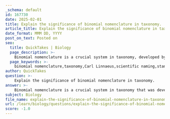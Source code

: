 ```yaml
---
_schema: default
id: 167730
date: 2025-02-01
title: Explain the significance of binomial nomenclature in taxonomy.
article_title: Explain the significance of binomial nomenclature in taxonomy.
date_format: MMM DD, YYYY
post_on_text: Posted on
seo:
  title: QuickTakes | Biology
  page_description: >-
    Binomial nomenclature is a crucial system in taxonomy, developed by Carl Linnaeus, that provides standardized two-part names for species to enhance clarity, facilitate research, and reflect evolutionary relationships.
  page_keywords: >-
    binomial nomenclature,taxonomy,Carl Linnaeus,scientific naming,standardization,clarity,precision,hierarchical classification,research,study,biodiversity,evolutionary relationships
author: QuickTakes
question: >-
    Explain the significance of binomial nomenclature in taxonomy.
answer: >-
    Binomial nomenclature is a crucial system in taxonomy that was developed by the Swedish botanist Carl Linnaeus in the 18th century. This system assigns each species a two-part name, which consists of the genus name followed by the specific epithet. For example, in the name *Felis cattus*, *Felis* is the genus and *cattus* is the specific epithet.\n\nThe significance of binomial nomenclature in taxonomy can be summarized as follows:\n\n1. **Standardization**: Binomial nomenclature provides a standardized method for naming species, which helps avoid confusion that can arise from common names that may vary by region or language. This uniformity is essential for effective communication among scientists and researchers globally.\n\n2. **Clarity and Precision**: The two-part name uniquely identifies a species, reducing ambiguity. Each name is specific to one species, which is particularly important in scientific literature and research.\n\n3. **Hierarchical Classification**: The system is part of a broader hierarchical classification framework that organizes living organisms into categories based on shared characteristics. This hierarchy includes levels such as domain, kingdom, phylum, class, order, family, genus, and species, allowing for a structured understanding of biological diversity.\n\n4. **Facilitates Research and Study**: By providing a clear and consistent naming system, binomial nomenclature facilitates research, data collection, and the study of biodiversity. It allows scientists to accurately reference species in their work, which is vital for ecological studies, conservation efforts, and evolutionary biology.\n\n5. **Reflects Evolutionary Relationships**: The use of genus and species names can sometimes reflect evolutionary relationships, as closely related species are grouped within the same genus. This can provide insights into the phylogenetic relationships among organisms.\n\nIn summary, binomial nomenclature is significant in taxonomy as it standardizes the naming of species, enhances clarity and precision, supports hierarchical classification, facilitates scientific research, and can reflect evolutionary relationships among organisms.
subject: Biology
file_name: explain-the-significance-of-binomial-nomenclature-in-taxonomy.md
url: /learn/biology/questions/explain-the-significance-of-binomial-nomenclature-in-taxonomy
score: -1.0
---
```


&nbsp;